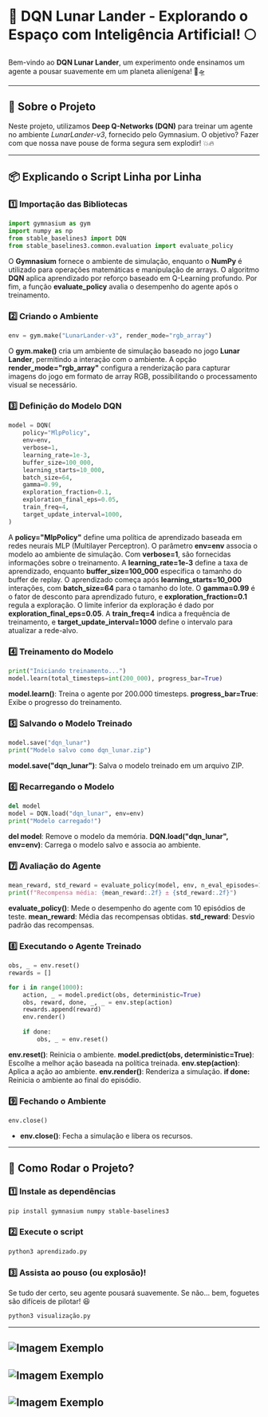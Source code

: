 # 🚀 DQN Lunar Lander - Explorando o Espaço com Inteligência Artificial! 🌕

Bem-vindo ao **DQN Lunar Lander**, um experimento onde ensinamos um agente a pousar suavemente em um planeta alienígena! 🌌🛸

---

## 🤖 Sobre o Projeto

Neste projeto, utilizamos **Deep Q-Networks (DQN)** para treinar um agente no ambiente *LunarLander-v3*, fornecido pelo Gymnasium. O objetivo? Fazer com que nossa nave pouse de forma segura sem explodir! 💥🔥

---

## 📦 Explicando o Script Linha por Linha

### 1️⃣ Importação das Bibliotecas
```python
import gymnasium as gym
import numpy as np
from stable_baselines3 import DQN
from stable_baselines3.common.evaluation import evaluate_policy
```
O **Gymnasium** fornece o ambiente de simulação, enquanto o **NumPy** é utilizado para operações matemáticas e manipulação de arrays. O algoritmo **DQN** aplica aprendizado por reforço baseado em Q-Learning profundo. Por fim, a função **evaluate_policy** avalia o desempenho do agente após o treinamento.

### 2️⃣ Criando o Ambiente
```python
env = gym.make("LunarLander-v3", render_mode="rgb_array")
```
O **gym.make()** cria um ambiente de simulação baseado no jogo **Lunar Lander**, permitindo a interação com o ambiente. A opção **render_mode="rgb_array"** configura a renderização para capturar imagens do jogo em formato de array RGB, possibilitando o processamento visual se necessário.

### 3️⃣ Definição do Modelo DQN
```python
model = DQN(
    policy="MlpPolicy",
    env=env,
    verbose=1,
    learning_rate=1e-3,
    buffer_size=100_000,
    learning_starts=10_000,
    batch_size=64,
    gamma=0.99,
    exploration_fraction=0.1,
    exploration_final_eps=0.05,
    train_freq=4,
    target_update_interval=1000,
)
```
A **policy="MlpPolicy"** define uma política de aprendizado baseada em redes neurais MLP (Multilayer Perceptron). O parâmetro **env=env** associa o modelo ao ambiente de simulação. Com **verbose=1**, são fornecidas informações sobre o treinamento. A **learning_rate=1e-3** define a taxa de aprendizado, enquanto **buffer_size=100_000** especifica o tamanho do buffer de replay. O aprendizado começa após **learning_starts=10_000** interações, com **batch_size=64** para o tamanho do lote. O **gamma=0.99** é o fator de desconto para aprendizado futuro, e **exploration_fraction=0.1** regula a exploração. O limite inferior da exploração é dado por **exploration_final_eps=0.05**. A **train_freq=4** indica a frequência de treinamento, e **target_update_interval=1000** define o intervalo para atualizar a rede-alvo.

### 4️⃣ Treinamento do Modelo
```python
print("Iniciando treinamento...")
model.learn(total_timesteps=int(200_000), progress_bar=True)
```
**model.learn()**: Treina o agente por 200.000 timesteps.
**progress_bar=True**: Exibe o progresso do treinamento.

### 5️⃣ Salvando o Modelo Treinado
```python
model.save("dqn_lunar")
print("Modelo salvo como dqn_lunar.zip")
```
**model.save("dqn_lunar")**: Salva o modelo treinado em um arquivo ZIP.

### 6️⃣ Recarregando o Modelo
```python
del model
model = DQN.load("dqn_lunar", env=env)
print("Modelo carregado!")
```
**del model**: Remove o modelo da memória.
**DQN.load("dqn_lunar", env=env)**: Carrega o modelo salvo e associa ao ambiente.

### 7️⃣ Avaliação do Agente
```python
mean_reward, std_reward = evaluate_policy(model, env, n_eval_episodes=10)
print(f"Recompensa média: {mean_reward:.2f} ± {std_reward:.2f}")
```
**evaluate_policy()**: Mede o desempenho do agente com 10 episódios de teste.
 **mean_reward**: Média das recompensas obtidas.
**std_reward**: Desvio padrão das recompensas.

### 8️⃣ Executando o Agente Treinado
```python
obs, _ = env.reset()
rewards = []

for i in range(1000):
    action, _ = model.predict(obs, deterministic=True)
    obs, reward, done, _, _ = env.step(action)
    rewards.append(reward)
    env.render()
    
    if done:
        obs, _ = env.reset()
```
**env.reset()**: Reinicia o ambiente.
**model.predict(obs, deterministic=True)**: Escolhe a melhor ação baseada na política treinada.
**env.step(action)**: Aplica a ação ao ambiente.
**env.render()**: Renderiza a simulação.
**if done:** Reinicia o ambiente ao final do episódio.

### 9️⃣ Fechando o Ambiente
```python
env.close()
```
- **env.close()**: Fecha a simulação e libera os recursos.

---

## 🚀 Como Rodar o Projeto?

### 1️⃣ Instale as dependências
```bash
pip install gymnasium numpy stable-baselines3
```

### 2️⃣ Execute o script
```bash
python3 aprendizado.py
```

### 3️⃣ Assista ao pouso (ou explosão)!
Se tudo der certo, seu agente pousará suavemente. Se não... bem, foguetes são difíceis de pilotar! 😆

```bash
python3 visualização.py
```

---
                                      

![Imagem Exemplo](etc/dqn_1.png)
-
![Imagem Exemplo](etc/dqn_2.png)
-
![Imagem Exemplo](etc/dqn_3.png)
-
